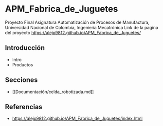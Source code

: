 # APM_Fabrica_de_Juguetes
Proyecto Final Asignatura Automatización de Procesos de Manufactura, Universidad Nacional de Colombia, Ingeniería Mecatrónica
Link de la pagina del proyecto
https://alejo9812.github.io/APM_Fabrica_de_Juguetes/

## Introducción

- Intro
- Productos

## Secciones

- [[Documentación/celda_robotizada.md]]



## Referencias

- https://alejo9812.github.io/APM_Fabrica_de_Juguetes/index.html
